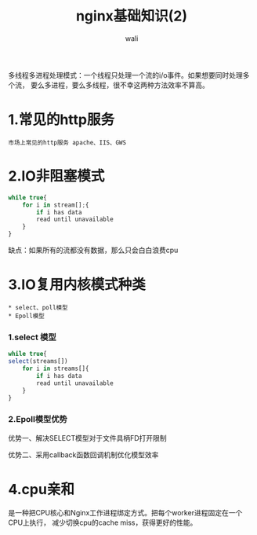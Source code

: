 ﻿---
layout: post
title: nginx基础知识(2)   #标题
tagline: io复用模型
category: nginx      #分类
author: wali    #作者
tag: nginx     #标签
ghurl:        #github url
ghurl_zip:    #github zip下载
comments: true

post_nav: ["1.常见的http服务","2.IO非阻塞模式","3.IO复用内核模式种类","4.cpu亲和"]
group_tag: nginx教程
---
多线程多进程处理模式：一个线程只处理一个流的i/o事件。如果想要同时处理多个流，
要么多进程，要么多线程，很不幸这两种方法效率不算高。

# 1.常见的http服务
	
	市场上常见的http服务 apache、IIS、GWS	
	
# 2.IO非阻塞模式
```javascript
while true{
	for i in stream[];{
		if i has data
		read until unavailable
	}
}
```
缺点：如果所有的流都没有数据，那么只会白白浪费cpu

# 3.IO复用内核模式种类

	* select、poll模型
	* Epoll模型
	
### 1.select 模型

```javascript
while true{
select(streams[])
	for i in streams[]{
		if i has data
		read until unavailable
	}
}
```
	
### 2.Epoll模型优势

优势一、解决SELECT模型对于文件具柄FD打开限制

优势二、采用callback函数回调机制优化模型效率

# 4.cpu亲和

是一种把CPU核心和Nginx工作进程绑定方式。把每个worker进程固定在一个CPU上执行，
减少切换cpu的cache miss，获得更好的性能。
	
	
	
	
	
	
	
	
	
	
	
	
	
	
	
	
	
	
	
	
	
